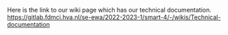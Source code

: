 Here is the link to our wiki page which has our technical documentation.
https://gitlab.fdmci.hva.nl/se-ewa/2022-2023-1/smart-4/-/wikis/Technical-documentation
